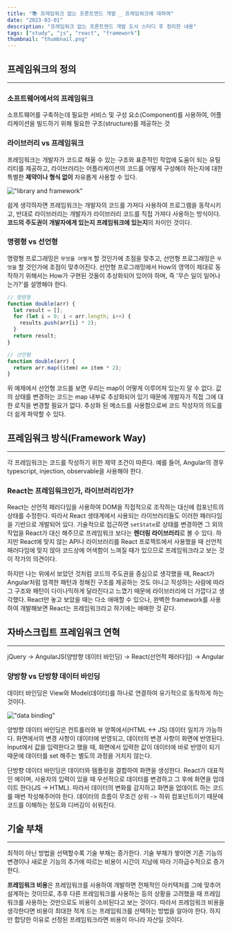 ```yaml
---
title: "📚 프레임워크 없는 프론트엔드 개발 _ 프레임워크에 대하여"
date: "2023-03-01"
description: "프레임워크 없는 프론트엔드 개발 도서 스터디 후 정리한 내용"
tags: ["study", "js", "react", "framework"]
thumbnail: "thumbnail.png"
---
```


## 프레임워크의 정의

---

### 소프트웨어에서의 프레임워크

소프트웨어를 구축하는데 필요한 서비스 및 구성 요소(Component)를 사용하여, 어플리케이션을 빌드하기 위해 필요한 구조(structure)를 제공하는 것

### 라이브러리 vs 프레임워크

프레임워크는 개발자가 코드로 채울 수 있는 구조와 표준적인 작업에 도움이 되는 유틸리티를 제공하고, 라이브러리는 어플리케이션의 코드를 어떻게 구성해야 하는지에 대한 특별한 **제약이나 형식 없이** 자유롭게 사용할 수 있다.

!["library and framework"](/images/posts/frameworkless_frontend_1/library_vs_framework.png)

쉽게 생각하자면 프레임워크는 개발자의 코드를 가져다 사용하여 프로그램을 동작시키고, 반대로 라이브러리는 개발자가 라이브러리 코드를 직접 가져다 사용하는 방식이다. **코드의 주도권이 개발자에게 있는지 프레임워크에 있는지**의 차이인 것이다.

### 명령형 vs 선언형

명령형 프로그래밍은 `무엇을 어떻게` 할 것인가에 초점을 맞추고, 선언형 프로그래밍은 `무엇을` 할 것인가에 초점이 맞추어진다.
선언형 프로그래밍에서 How의 영역이 제대로 동작하기 위해서는 How가 구현된 것들이 추상화되어 있어야 하며, 즉 '무슨 일이 일어나는가?'를 설명해야 한다.

```js
// 명령형
function double(arr) {
  let result = [];
  for (let i = 0; i < arr.length; i++) {
    results.push(arr[i] * 2);
  }
  return result;
}

// 선언형
function double(arr) {
  return arr.map((item) => item * 2);
}
```

위 예제에서 선언형 코드를 보면 우리는 map이 어떻게 이루어져 있는지 알 수 없다. 값의 상태를 변경하는 코드는 map 내부로 추상화되어 있기 때문에 개발자가 직접 그에 대한 로직을 변경할 필요가 없다. 추상화 된 메소드를 사용함으로써 코드 작성자의 의도를 더 쉽게 파악할 수 있다.

## 프레임워크 방식(Framework Way)

---

각 프레임워크는 코드를 작성하기 위한 제약 조건이 따른다. 예를 들어, Angular의 경우 typescript, injection, observable을 사용해야 한다.

### React는 프레임워크인가, 라이브러리인가?

React는 선언적 패러다임을 사용하여 DOM을 직접적으로 조작하는 대신에 컴포넌트의 상태를 수정한다. 따라서 React 생태계에서 사용되는 라이브러리들도 이러한 패러다임을 기반으로 개발되어 있다. 기술적으로 접근하면 `setState`로 상태를 변경하면 그 외의 작업을 React가 대신 해주므로 프레임워크 보다는 **렌더링 라이브러리**로 볼 수 있다. 하지만 React에 맞지 않는 API나 라이브러리를 React 프로젝트에서 사용했을 때 선언적 패러다임에 맞지 않아 코드상에 어색함이 느껴질 때가 있으므로 프레임워크라고 보는 것이 작가의 의견이다.

하지만 나는 위에서 보았던 것처럼 코드의 주도권을 중심으로 생각했을 때, React가 Angular처럼 엄격한 패턴과 정해진 구조를 제공하는 것도 아니고 작성하는 사람에 따라 그 구조와 패턴이 다이나믹하게 달라진다고 느꼈기 때문에 라이브러리에 더 가깝다고 생각했다. React만 놓고 보았을 때는 다소 애매할 수 있으나, 완벽한 framework를 사용하여 개발해보면 React는 프레임워크라고 하기에는 애매한 것 같다.

## 자바스크립트 프레임워크 연혁

---

jQuery -> AngularJS(양방향 데이터 바인딩) -> React(선언적 패러다임) -> Angular

### 양방향 vs 단방향 데이터 바인딩

데이터 바인딩은 View와 Model(데이터)를 하나로 연결하여 유기적으로 동작하게 하는 것이다.

!["data binding"](/images/posts/frameworkless_frontend_1/data_binding.png)

양방향 데이터 바인딩은 컨트롤러와 뷰 양쪽에서(HTML <-> JS) 데이터 일치가 가능하다. 화면에서의 변경 사항이 데이터에 반영되고, 데이터의 변경 사항이 화면에 반영된다. Input에서 값을 입력한다고 했을 때, 화면에서 입력한 값이 데이터에 바로 반영이 되기 때문에 데이터를 set 해주는 별도의 과정을 거치지 않는다.

단방향 데이터 바인딩은 데이터와 템플릿을 결합하여 화면을 생성한다. React가 대표적인 예이며, 사용자의 입력이 있을 때 우선적으로 데이터를 변경하고 그 후에 화면을 업데이트 한다(JS -> HTML). 따라서 데이터의 변화를 감지하고 화면을 업데이트 하는 코드를 매번 작성해주어야 한다. 데이터의 흐름이 무조건 상위 -> 하위 컴포넌트이기 때문에 코드를 이해하는 정도와 디버깅이 쉬워진다.

## 기술 부채

---

최적이 아닌 방법을 선택할수록 기술 부채는 증가한다. 기술 부채가 쌓이면 기존 기능의 변경이나 새로운 기능의 추가에 따르는 비용이 시간이 지남에 따라 기하급수적으로 증가한다.

**프레임워크 비용**은 프레임워크를 사용하여 개발하면 전체적인 아키텍처를 그에 맞추어 설계하는 것이므로, 추후 다른 프레임워크를 사용하는 등의 상황을 고려했을 때 프레임워크를 사용하는 것만으로도 비용이 소비된다고 보는 것이다. 따라서 프레임워크 비용을 생각한다면 비용이 최대한 적게 드는 프레임워크를 선택하는 방법을 알아야 한다. 하지만 합당한 이유로 선정된 프레임워크라면 비용이 아니라 자산일 것이다.
